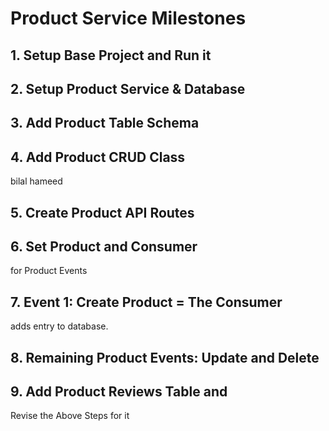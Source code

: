# Product Service Milestones


## 1. Setup Base Project and Run it


## 2. Setup Product Service & Database


## 3. Add Product Table Schema


## 4. Add Product CRUD Class

bilal hameed

## 5. Create Product API Routes


## 6. Set Product and Consumer 
for Product Events


## 7. Event 1: Create Product = The Consumer
adds entry to database.


## 8. Remaining Product Events: Update and Delete


## 9. Add Product Reviews Table and 
Revise the Above Steps for it